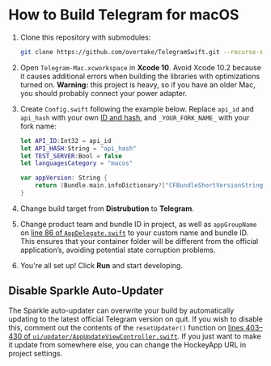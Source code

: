 # How to Build Telegram for macOS

1. Clone this repository with submodules:
	
	```sh
	git clone https://github.com/overtake/TelegramSwift.git --recurse-submodules
	```
2. Open `Telegram-Mac.xcworkspace` in **Xcode 10**.  Avoid Xcode 10.2 because it causes additional errors when building the libraries with optimizations turned on.  **Warning:** this project is heavy, so if you have an older Mac, you should probably connect your power adapter.
3. Create `Config.swift` following the example below.  Replace `api_id` and `api_hash` with your own [ID and hash](https://my.telegram.org/apps), and `_YOUR_FORK_NAME_` with your fork name:

	```swift
	let API_ID:Int32 = api_id
	let API_HASH:String = "api_hash"
	let TEST_SERVER:Bool = false
	let languagesCategory = "macos"

	var appVersion: String {
		return (Bundle.main.infoDictionary?["CFBundleShortVersionString"] ?? "") + " _YOUR_FORK_NAME_"
	}
	```
4. Change build target from **Distrubution** to **Telegram**.
5. Change product team and bundle ID in project, as well as `appGroupName` on [line 86 of `AppDelegate.swift`](https://github.com/overtake/TelegramSwift/blob/master/Telegram-Mac/AppDelegate.swift#L86) to your custom name and bundle ID.  This ensures that your container folder will be different from the official application’s, avoiding potential state corruption problems.
6. You're all set up! Click **Run** and start developing.

## Disable Sparkle Auto-Updater

The Sparkle auto-updater can overwrite your build by automatically updating to the latest official Telegram version on quit. If you wish to disable this, comment out the contents of the `resetUpdater()` function on [lines 403–430 of `ui/updater/AppUpdateViewController.swift`](https://github.com/overtake/TelegramSwift/blob/master/Telegram-Mac/AppUpdateViewController.swift#L403-L430).  If you just want to make it update from somewhere else, you can change the HockeyApp URL in project settings.